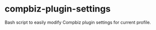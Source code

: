 # compbiz-plugin-settings
Bash script to easily modify Compbiz plugin settings for current profile.
